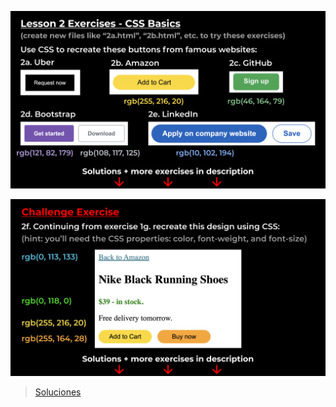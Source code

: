 ![exerc1a](../public/exerc2a.png)

![exerc1b](../public/exerc2b.png)

> [Soluciones](https://github.com/SuperSimpleDev/html-css-course-2022/tree/main/1-exercise-solutions/lesson-02)